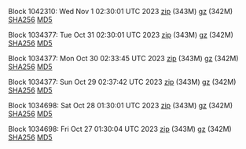Block 1042310: Wed Nov  1 02:30:01 UTC 2023 [zip](https://files.01coin.io/mainnet/2023-11-01/bootstrap.dat.zip) (343M) [gz](https://files.01coin.io/mainnet/2023-11-01/bootstrap.dat.tar.gz) (342M) [SHA256](https://files.01coin.io/mainnet/2023-11-01/sha256.txt) [MD5](https://files.01coin.io/mainnet/2023-11-01/md5.txt)

Block 1034377: Tue Oct 31 02:30:01 UTC 2023 [zip](https://files.01coin.io/mainnet/2023-10-31/bootstrap.dat.zip) (343M) [gz](https://files.01coin.io/mainnet/2023-10-31/bootstrap.dat.tar.gz) (342M) [SHA256](https://files.01coin.io/mainnet/2023-10-31/sha256.txt) [MD5](https://files.01coin.io/mainnet/2023-10-31/md5.txt)

Block 1034377: Mon Oct 30 02:33:45 UTC 2023 [zip](https://files.01coin.io/mainnet/2023-10-30/bootstrap.dat.zip) (343M) [gz](https://files.01coin.io/mainnet/2023-10-30/bootstrap.dat.tar.gz) (342M) [SHA256](https://files.01coin.io/mainnet/2023-10-30/sha256.txt) [MD5](https://files.01coin.io/mainnet/2023-10-30/md5.txt)

Block 1034377: Sun Oct 29 02:37:42 UTC 2023 [zip](https://files.01coin.io/mainnet/2023-10-29/bootstrap.dat.zip) (343M) [gz](https://files.01coin.io/mainnet/2023-10-29/bootstrap.dat.tar.gz) (342M) [SHA256](https://files.01coin.io/mainnet/2023-10-29/sha256.txt) [MD5](https://files.01coin.io/mainnet/2023-10-29/md5.txt)

Block 1034698: Sat Oct 28 01:30:01 UTC 2023 [zip](https://files.01coin.io/mainnet/2023-10-28/bootstrap.dat.zip) (343M) [gz](https://files.01coin.io/mainnet/2023-10-28/bootstrap.dat.tar.gz) (342M) [SHA256](https://files.01coin.io/mainnet/2023-10-28/sha256.txt) [MD5](https://files.01coin.io/mainnet/2023-10-28/md5.txt)

Block 1034698: Fri Oct 27 01:30:04 UTC 2023 [zip](https://files.01coin.io/mainnet/2023-10-27/bootstrap.dat.zip) (343M) [gz](https://files.01coin.io/mainnet/2023-10-27/bootstrap.dat.tar.gz) (342M) [SHA256](https://files.01coin.io/mainnet/2023-10-27/sha256.txt) [MD5](https://files.01coin.io/mainnet/2023-10-27/md5.txt)
